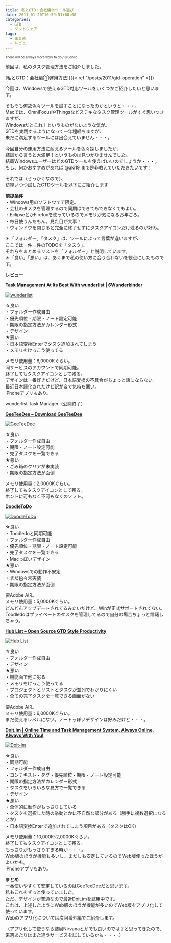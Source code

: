 ```yaml
---
title: 私とGTD：会社編②ツール選び
date: 2011-01-20T10:59:51+00:00
categories:
  - GTD
  - ソフトウェア
tags:
  - まとめ
  - レビュー
---
```

<span style="font-size:10px;"><a href="https://www.igosso.net/flk/3250247023.html" target="_blank"><img src="https://farm4.static.flickr.com/3469/3250247023_fc92731457_m.jpg" alt="" /></a><br />There will be always more work to do / JrBenito</span>

前回は、私のタスク管理方法をご紹介しました。

[私とGTD：会社編①運用方法]({{< ref "/posts/2011/gtd-operation" >}})

今回は、Windowsで使えるGTD対応ツールをいくつかご紹介したいと思います。

そもそも何故色々ツールを試すことになったのかというと・・・、  
Macでは、OmniFocusやThingsなどステキなタスク管理ツールがすぐ思いつきますが、  
Windowsだとこれ！というものがないような気が。  
GTDを実践するようになって一年程経ちますが、  
未だに満足するツールには出会えていません・・・。

今回自分の運用方法に耐えるツールを色々探しましたが、  
結論から言うと大満足！というものは見つかりませんでした。  
結局WindowsユーザーはどのGTDツールを使えばいいのでしょうか・・・。  
もし、何かおすすめがあれば @aki19 まで是非教えていただきたいです！

それでは（せっかくなので）、  
彷徨いつつ試したGTDツールを以下にご紹介します

<!--more-->

**前提条件**  
・Windows用のソフトウェア限定。  
・会社のタスクを管理するので同期はできてもできなくてもよい。  
・EclipseとかFirefoxを使っているのでメモリが気になるお年ごろ。  
・毎日使うんだもん。見た目が大事！  
・ウィンドウを閉じると完全に終了せずにタスクアイコンだけ残るのが好み。

＊「フォルダー」「タスク」は、ツールによって言葉が違いますが、  
ここでは一件一件のTODOを「タスク」、  
それらをまとめるリストを「フォルダー」と説明しています。  
＊「良い」「悪い」は、あくまで私の使い方に合う合わないを観点にしたものです。

**レビュー**

<div class="ShareInfo">
  <strong><a rel="nofollow" target="_blank" href="http://www.6wunderkinder.com/wunderlist/">Task Management At Its Best With wunderlist | 6Wunderkinder</a><a rel="nofollow" target="_blank" href="http://b.hatena.ne.jp/entry/http://www.6wunderkinder.com/wunderlist/"><img border="0" src="http://b.hatena.ne.jp/entry/image/http://www.6wunderkinder.com/wunderlist/" alt="" /></a></strong></p> 
  
  <div style="color:#808080;font-size:80%;">
  </div>
  
  <p>
    <strong></strong>
  </p>
</div>

<a href="http://www.flickr.com/photos/41082249@N07/5372512252/" title="wunderlist" rel="lightbox" class="lightview"><img alt="wunderlist" src="http://farm6.static.flickr.com/5247/5372512252_0cf587b12d_m.jpg" /></a>

☆良い  
・フォルダー作成自由  
・優先順位・期限・ノート設定可能  
・期限の指定方法がカレンダー形式  
・デザイン  
★悪い  
・日本語変換Enterでタスク追加されてしまう  
・メモリをけっこう使ってる

メモリ使用量：8,0000Kぐらい。  
同サービスのアカウントで同期可能。  
終了してもタスクアイコンとして残る。  
デザインは一番好きだけど、日本語変換の不具合がちょっと話にならない。  
最近日本語化されたけど訳が変で気持ち悪い。  
iPhoneアプリもあり。

wunderlist Task Manager（公開終了）

<div class="ShareInfo">
  <strong><a rel="nofollow" target="_blank" href="http://codea-dev.com/gtd/">GeeTeeDee &#8211; Download GeeTeeDee</a><a rel="nofollow" target="_blank" href="http://b.hatena.ne.jp/entry/http://codea-dev.com/gtd/"><img border="0" src="http://b.hatena.ne.jp/entry/image/http://codea-dev.com/gtd/" alt="" /></a></strong></p> 
  
  <div style="color:#808080;font-size:80%;">
  </div>
  
  <p>
    <strong></strong>
  </p>
</div>

<a href="http://www.flickr.com/photos/41082249@N07/5372512118/" title="GeeTeeDee" rel="lightbox" class="lightview"><img alt="GeeTeeDee" src="http://farm6.static.flickr.com/5281/5372512118_bc242e3f5e_m.jpg" /></a>

☆良い  
・フォルダー作成自由  
・期限・ノート設定可能  
・完了タスクを一覧できる  
★悪い  
・ごみ箱のクリアが未実装  
・期限の指定方法が面倒

メモリ使用量：2,0000Kぐらい。  
終了してもタスクアイコンとして残る。  
ホントに可もなく不可もなくのソフト。

<div class="ShareInfo">
  <strong><a rel="nofollow" target="_blank" href="http://doodletodo.wetcradle.com/">DoodleToDo</a><a rel="nofollow" target="_blank" href="http://b.hatena.ne.jp/entry/http://doodletodo.wetcradle.com/"><img border="0" src="http://b.hatena.ne.jp/entry/image/http://doodletodo.wetcradle.com/" alt="" /></a></strong></p> 
  
  <div style="color:#808080;font-size:80%;">
  </div>
  
  <p>
    <strong></strong>
  </p>
</div>

<a href="http://www.flickr.com/photos/41082249@N07/5372512154/" title="DoodleToDo" rel="lightbox" class="lightview"><img alt="DoodleToDo" src="http://farm6.static.flickr.com/5165/5372512154_8a527f1164_m.jpg" /></a>

☆良い  
・Toodledoと同期可能  
・フォルダー作成自由  
・優先順位・期限・ノート設定可能  
・完了タスクを一覧できる  
・Macっぽいデザイン  
★悪い  
・Windowsでの動作不安定  
・まだ色々未実装  
・期限の指定方法が面倒

要Adobe AIR。  
メモリ使用量：5,0000Kぐらい。  
どんどんアップデートされてるみたいだけど、Winが正式サポートされてない。  
Toodledoはプライベートのタスクを管理してるので自分の場合ちょっと躊躇しちゃう。

<div class="ShareInfo">
  <strong><a rel="nofollow" target="_blank" href="http://hublistapp.com/">Hub List &#8211; Open Source GTD Style Productivity</a><a rel="nofollow" target="_blank" href="http://b.hatena.ne.jp/entry/http://hublistapp.com/"><img border="0" src="http://b.hatena.ne.jp/entry/image/http://hublistapp.com/" alt="" /></a></strong></p> 
  
  <div style="color:#808080;font-size:80%;">
  </div>
  
  <p>
    <strong></strong>
  </p>
</div>

<a href="http://www.flickr.com/photos/41082249@N07/5372512182/" title="Hub List" rel="lightbox" class="lightview"><img alt="Hub List" src="http://farm6.static.flickr.com/5247/5372512182_5dcb15132f_m.jpg" /></a>

☆良い  
・フォルダー作成自由  
・デザイン  
★悪い  
・機能面で他に劣る  
・メモリをけっこう使ってる  
・プロジェクトとリストとタスクが並列でわかりにくい  
・全ての完了タスクを一覧できる画面がない

要Adobe AIR。  
メモリ使用量：6,0000Kぐらい。  
まだ使えるレベルにない。ノートっぽいデザインは好みだけど・・・。

<div class="ShareInfo">
  <strong><a rel="nofollow" target="_blank" href="https://i.doit.im/">Doit.im | Online Time and Task Management System, Always Online, Always With You!</a><a rel="nofollow" target="_blank" href="http://b.hatena.ne.jp/entry/https://i.doit.im/"><img border="0" src="http://b.hatena.ne.jp/entry/image/https://i.doit.im/" alt="" /></a></strong></p> 
  
  <div style="color:#808080;font-size:80%;">
  </div>
  
  <p>
    <strong></strong>
  </p>
</div>

<a href="http://www.flickr.com/photos/41082249@N07/5372512208/" title="Doit-im" rel="lightbox" class="lightview"><img alt="Doit-im" src="http://farm6.static.flickr.com/5008/5372512208_66850e62f6_m.jpg" /></a>

☆良い  
・同期可能  
・フォルダー作成自由  
・コンテキスト・タグ・優先順位・期限・ノート設定可能  
・期限の指定方法がカレンダー形式  
・タスクをいろいろな見方で一覧できる  
・デザイン  
★悪い  
・全体的に動作がもっさりしている  
・タスクを選択した時の挙動とかに不自然な部分がある（勝手に複数選択になるとか）  
・日本語変換Enterで追加されてしまう項目がある（タスクはOK）

メモリ使用量：10,000K~2,0000Kぐらい。  
終了してもタスクアイコンとして残る。  
もっさりがもっさりすぎる時が・・・。  
Web版のほうが機能も多いし、まだしも安定しているのでWeb版使ったほうがよいかも。  
iPhoneアプリもあり。

**まとめ**  
一番使いやすくて安定しているのはGeeTeeDeeだと思います。  
私もこれをずっと使っていました。  
ただ、デザインが普通なので最近Doit.imを試用中です。  
これは、上述したようにWeb版のほうが機能が多いのでWeb版をアプリ化して使っています。  
Webのアプリ化については次回番外編でご紹介します。

（アプリ化して使うなら結局Nirvanaとかでも良いのでは？と思ってきたので、  
来週あたりはまた違うサービスを試しているかも・・・。）
